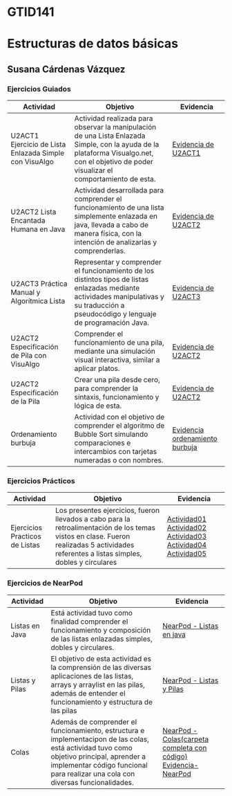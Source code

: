 # GTID141
# Estructuras de datos básicas
## Susana Cárdenas Vázquez

### Ejercicios Guiados
| Actividad        | Objetivo           | Evidencia  |
| ------------- |-------------| -----|
| U2ACT1 Ejercicio de Lista Enlazada Simple con VisuAlgo | Actividad realizada para observar la manipulación de una Lista Enlazada Simple, con la ayuda de la plataforma Visualgo.net, con el objetivo de poder visualizar el comportamiento de esta. | [Evidencia de U2ACT1](https://github.com/Susanca0506/GTID141/blob/0644afde7b850f9fe561e3eea91fb2ac90794bfd/Ejercicios%20Guiados/U2ACT1%20Ejercicio%20de%20Lista%20Enlazada%20Simple%20con%20VisuAlgo.pdf) |
| U2ACT2 Lista Encantada Humana en Java | Actividad desarrollada para comprender el funcionamiento de una lista simplemente enlazada en java, llevada a cabo de manera física, con la intención de analizarlas y comprenderlas. | [Evidencia de U2ACT2](https://github.com/Susanca0506/GTID141/blob/0644afde7b850f9fe561e3eea91fb2ac90794bfd/Ejercicios%20Guiados/U2ACT2%20Lista%20Encantada%20Humana%20en%20Java.pdf) |
| U2ACT3 Práctica Manual y Algorítmica Lista | Representar y comprender el funcionamiento de los distintos tipos de listas enlazadas mediante actividades manipulativas y su traducción a pseudocódigo y lenguaje de programación Java. | [Evidencia de U2ACT3](https://github.com/Susanca0506/GTID141/blob/c3557ef33f02881cbf711521847b012089cf19ba/Ejercicios%20Guiados/U2ACT3%20Pr%C3%A1ctica%20Manual%20y%20Algor%C3%ADtmica%20Lista.pdf) |
| U2ACT2 Especificación de Pila con VisuAlgo | Comprender el funcionamiento de una pila, mediante una simulación visual interactiva, similar a aplicar platos. | [Evidencia de U2ACT2](https://github.com/Susanca0506/GTID141/blob/1f12ffbb53701a619bb5764a116a7d84ba0c270b/Ejercicios%20Guiados/U2ACT2%20Ejercicio%20de%20Pila%20con%20VisuAlgo.pdf) |
| U2ACT2 Especificación de la Pila | Crear una pila desde cero, para comprender la sintaxis, funcionamiento y lógica de esta. | [Evidencia de U2ACT2](https://github.com/Susanca0506/GTID141/tree/0368a8a268b478f849e95ce5b0a8febefc15162d/Ejercicios%20Guiados/U2ACT2%20Especificaci%C3%B3n%20de%20la%20Pila) |
| Ordenamiento burbuja | Actividad con el objetivo de comprender el algoritmo de Bubble Sort simulando comparaciones e intercambios con tarjetas numeradas o con nombres. | [Evidencia ordenamiento burbuja](https://github.com/Susanca0506/GTID141/blob/a6152ecc0eb5859b283223317dabb946c739f5bf/Ejercicios%20Guiados/Ordenamiento%20burbuja.pdf) |

### Ejercicios Prácticos
| Actividad | Objetivo | Evidencia |
| ------------- |-------------| -----|
| Ejercicios Practicos de Listas | Los presentes ejercicios, fueron llevados a cabo para la retroalimentación de los temas vistos en clase. Fueron realizadas 5 actividades referentes a listas simples, dobles y circulares | [Actividad01](https://github.com/Susanca0506/GTID141/tree/e4ef01d5696dc5badb19a2bf88d6a7a6e4f4473a/Ejercicios%20Practicos/actividad01) [Actividad02](https://github.com/Susanca0506/GTID141/tree/e4ef01d5696dc5badb19a2bf88d6a7a6e4f4473a/Ejercicios%20Practicos/actividad02) [Actividad03](https://github.com/Susanca0506/GTID141/tree/e4ef01d5696dc5badb19a2bf88d6a7a6e4f4473a/Ejercicios%20Practicos/actividad03) [Actividad04](https://github.com/Susanca0506/GTID141/tree/e4ef01d5696dc5badb19a2bf88d6a7a6e4f4473a/Ejercicios%20Practicos/actividad04) [Actividad05](https://github.com/Susanca0506/GTID141/tree/e4ef01d5696dc5badb19a2bf88d6a7a6e4f4473a/Ejercicios%20Practicos/actividad05)|

### Ejercicios de NearPod
| Actividad | Objetivo | Evidencia |
| ------------- |-------------| -----|
| Listas en Java | Está actividad tuvo como finalidad comprender el funcionamiento y composición de las listas enlazadas simples, dobles y circulares. | [NearPod - Listas en java](https://github.com/Susanca0506/GTID141/blob/0b81b0b4c36a018b2e935170c06a80d8d4e06b57/Ejercicios%20Guiados/NearPod.pdf) |
| Listas y Pilas | El objetivo de esta actividad es la comprensión de las diversas aplicaciones de las listas, arrays y arraylist en las pilas, además de entender el funcionamiento y estructura de las pilas | [NearPod - Listas y Pilas]() |
| Colas | Además de comprender el funcionamiento, estructura e implementacipon de las colas, está actividad tuvo como objetivo principal, aprender a implementar código funcional para realizar una cola con diversas funcionalidades. | [NearPod - Colas(carpeta completa con código)](https://github.com/Susanca0506/GTID141/tree/c5f905ca07ce926520c26dd2cf77c423a1c543cb/Ejercicios%20Guiados/NearPod%20-%20Colas) [Evidencia-NearPod](https://github.com/Susanca0506/GTID141/blob/c5f905ca07ce926520c26dd2cf77c423a1c543cb/Ejercicios%20Guiados/NearPod%20-%20Colas/NearPod%20-%20Colas.pdf) |

